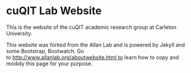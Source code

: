 # cuQIT Lab Website

This is the website of the cuQIT academic research group at Carleton University.

This website was forked from the Allan Lab and is powered by Jekyll and some Bootstrap, Bootwatch.
Go to http://www.allanlab.org/aboutwebsite.html to learn how to copy and modidy this page for your purpose.




